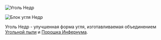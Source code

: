 ![Уголь Недр](item:betterwithmods:material@1)

![Блок угля Недр](block:betterwithmods:aesthetic@13)

Уголь Недр - улучшенная форма угля, изготавливаемая объединением [Угольной пыли](carbon_dust.md) и [Порошка Инфернума](hellfire_dust.md).
